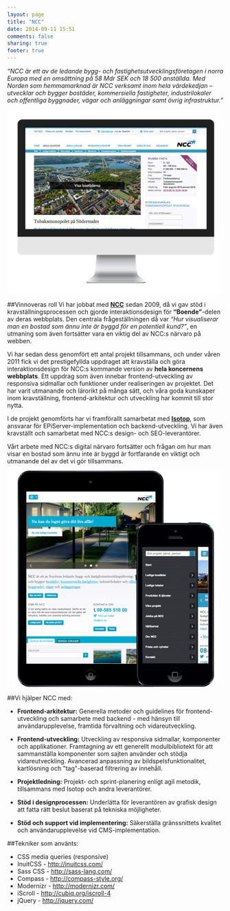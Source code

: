 ```yaml
---
layout: page
title: "NCC"
date: 2014-09-11 15:51
comments: false
sharing: true
footer: true
---
```

*“NCC är ett av de ledande bygg- och fastighetsutvecklingsföretagen i norra Europa med en omsättning på 58 Mdr SEK och 18 500 anställda. Med Norden som hemmamarknad är NCC verksamt inom hela värdekedjan – utvecklar och bygger bostäder, kommersiella fastigheter, industrilokaler och offentliga byggnader, vägar och anläggningar samt övrig infrastruktur.”*

![Skärmdump ncc.se](/images/content/projects/ncc/desktop.jpg)

##Vinnoveras roll
Vi har jobbat med [**NCC**][0] sedan 2009, då vi gav stöd i kravställningsprocessen och gjorde interaktionsdesign för **“Boende”**-delen av deras webbplats. Den centrala frågeställningen då var *“Hur visualiserar man en bostad som ännu inte är byggd för en potentiell kund?”*, en utmaning som även fortsätter vara en viktig del av NCC:s närvaro på webben.

Vi har sedan dess genomfört ett antal projekt tillsammans, och under våren 2011 fick vi det prestigefyllda uppdraget att kravställa och göra interaktionsdesign för NCC:s kommande version av **hela koncernens webbplats**.  Ett uppdrag som även innebar frontend-utveckling av responsiva sidmallar och funktioner under realiseringen av projektet. Det har varit utmanande och lärorikt på många sätt, och våra goda kunskaper inom kravställning, frontend-arkitektur och utveckling har kommit till stor nytta.

I de projekt genomförts har vi framförallt samarbetat med [**Isotop**][1], som ansvarar för EPiServer-implementation och backend-utveckling. Vi har även kravställt och samarbetat med NCC:s design- och SEO-leverantörer.

Vårt arbete med NCC:s digital närvaro fortsätter och frågan om hur man visar en bostad som ännu inte är byggd är fortfarande en viktigt och utmanande del av det vi gör tillsammans.

![Skärmdump ncc.se](/images/content/projects/ncc/mobile.jpg)

##Vi hjälper NCC med:

* **Frontend-arkitektur:** Generella metoder och guidelines för frontend-utveckling och samarbete med backend - med hänsyn till användarupplevelse, framtida förvaltning och vidareutveckling.

* **Frontend-utveckling:** Utveckling av responsiva sidmallar, komponenter och applikationer. Framtagning av ett generellt modulbibliotekt för att sammanställa komponenter som sajten använder och stödja vidareutveckling. Avancerad anpassning av bildspelsfunktionalitet, kartlösning och "tag"-baserad filtrering av innehåll.

* **Projektledning:** Projekt- och sprint-planering enligt agil metodik, tillsammans med Isotop och andra leverantörer. 

* **Stöd i designprocessen:** Underlätta för leverantören av grafisk design att fatta rätt beslut baserat på tekniska möjligheter.

* **Stöd och support vid implementering:** Säkerställa gränssnittets kvalitet och användarupplevelse vid CMS-implementation.

##Tekniker som använts:
* CSS media queries (responsive)
* InuitCSS - http://inuitcss.com/
* Sass CSS - http://sass-lang.com/
* Compass - http://compass-style.org/
* Modernizr - http://modernizr.com/
* iScroll - http://cubiq.org/iscroll-4
* jQuery - http://jquery.com/

[0]: http://www.ncc.se
[1]: http://www.isotop.se

